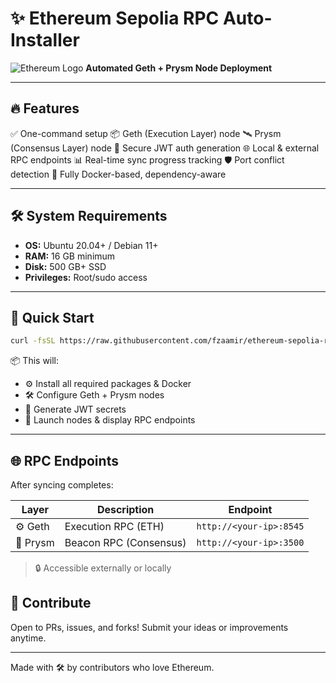 # ✨ Ethereum Sepolia RPC Auto-Installer

![Ethereum Logo](https://cryptologos.cc/logos/ethereum-eth-logo.png?v=025)
**Automated Geth + Prysm Node Deployment**

---

## 🔥 Features

✅ One-command setup
📦 Geth (Execution Layer) node
🛰️ Prysm (Consensus Layer) node
🔐 Secure JWT auth generation
🌐 Local & external RPC endpoints
📊 Real-time sync progress tracking
🛡️ Port conflict detection
🐳 Fully Docker-based, dependency-aware

---

## 🛠️ System Requirements

* **OS:** Ubuntu 20.04+ / Debian 11+
* **RAM:** 16 GB minimum
* **Disk:** 500 GB+ SSD
* **Privileges:** Root/sudo access

---

## 🚀 Quick Start

```bash
curl -fsSL https://raw.githubusercontent.com/fzaamir/ethereum-sepolia-rpc-auto-installer/main/setup.sh | bash
```

📦 This will:

* ⚙️ Install all required packages & Docker
* 🛠️ Configure Geth + Prysm nodes
* 🔐 Generate JWT secrets
* 🚀 Launch nodes & display RPC endpoints

---

## 🌐 RPC Endpoints

After syncing completes:

| Layer    | Description            | Endpoint                |
| -------- | ---------------------- | ----------------------- |
| ⚙️ Geth  | Execution RPC (ETH)    | `http://<your-ip>:8545` |
| 🔗 Prysm | Beacon RPC (Consensus) | `http://<your-ip>:3500` |

> 🔒 Accessible externally or locally


## 🙌 Contribute

Open to PRs, issues, and forks! Submit your ideas or improvements anytime.

---


Made with 🛠️ by contributors who love Ethereum.
